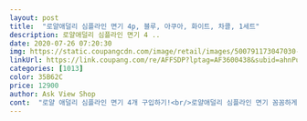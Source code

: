 ```yaml
---
layout: post 
title:  "로얄애덜리 심플라인 면기 4p, 블루, 아쿠아, 화이트, 차콜, 1세트" 
description: 로얄애덜리 심플라인 면기 4 ..
date: 2020-07-26 07:20:30 
img: https://static.coupangcdn.com/image/retail/images/500791173047030-984da49c-5094-4b83-ba28-b578d37ae699.jpg 
linkUrl: https://link.coupang.com/re/AFFSDP?lptag=AF3600438&subid=ahnPublicAsk&pageKey=290849335&itemId=920261501&vendorItemId=5291704366&traceid=V0-113-9e98eb2227cc8363 
categories: [1013] 
color: 35B62C 
price: 12900 
author: Ask View Shop 
cont:  "로얄 애덜리 심플라인 면기 4개 구입하기!<br/>로얄애덜리 심플라인 면기 꼼꼼하게 살펴보기<br/>이렇게 담아봤어요!<br/>1.<br/> 족발 시켜 먹을 때 준 막국수 면기에 담았더니 공간이 남네요.<br/> 와와!<br/>2.<br/> 비빔면 끓여서 담아봤어요.<br/>ㅋㅋ 반개 넣은걸로 오해할뻔! 너무 많이 자리가 남네요<br/>3.<br/> 순대국 끓여서 담아봤어요.<br/> 국물요리도 문제 없는 면기!<br/>4가지 색상이 각각이라 뭔가 안 어울릴것 같으면서 어울리는 이상한 매력이 있네요.<br/><br/>4개의 면기는 당연히도 모구 같은 디자인이고요,<br/>4피스가 한세트 이니 이제 초등 아들 녀석 자기만 못생긴 그릇에 담아 준다고 찡찡하는 거 안들어도 되니 좋습니다.<br/><br/>6/30일 주문, 7/1일 새벽배송, 구매가격 12,900원(와우회원가)<br/>가격도 비싸지 않아요.<br/> 행사가로 12,900원이예요.<br/><br/>개인적으로 4가지 색상중에 옥색(아쿠아)이 젤 은은하고 예쁜것 같네요.<br/><br/>고온으로 구운 도자기라 내구성이 좋고 전자렌지, 식기세척기, 오븐까지<br/>국물이 있는 라면,국물이 없는 라면, 심지어 국밥도 좋아 하죠.<br/><br/>그냥 감사한 마음만 전할께요.<br/> 요즘 쿠팡덕분에 잘 살고 있습니다.<br/>!<br/>그냥 반품안하고 사용하려구요.<br/> 보이는 부분이 아니긴 하지만, 약간 아쉽긴 하네요.<br/><br/>그래서 선택을 하게 된 제품입니다.<br/><br/>그릇 면이 아주 고르지는 않아요.<br/><br/>그릇 사이사이에도 종이와 완충제를 넣어서 왔구요.<br/>(1번사진)<br/>그릇 자체의 질감도 글로시와 매트의 중간 정도라 라면 국물 등이 배인다거나 할 것 같지는 않습니다.<br/><br/>그릇들이 생각보다 꽤 깊고 크네요.<br/><br/>그릇의 크기가 작다고 생각하실수도 있는데,<br/>그릇이라 깨져서 왔다는 후기가 많아서 걱정했는데<br/>기존의 라면 그릇이 없는 것은 아니었지만,<br/>깊어서 다른분들 말대로 라면 23개는 충분히 들어가겠어요.<br/><br/>깨진건 없었지만, 블루와 차콜색에 찍은듯한 흠집이 한군데씩 있었구요.<br/>(2번 위사진)<br/>날림으로 만드는 중국산제품 아니구요.<br/><br/>넓은 냉면그릇은 있는데 깊은 그릇에 꽂혀서 주문했네요.<br/><br/>다른 리뷰에서 배송시 파손이 되어오거나, 이빨이 깨져 오는 경우가 왕왕 있다고 하여 걱정했습니다만,<br/>다소 무거웠고 사이즈가 모두 커서 면기라기 보단 냉면 그릇 수준의 그릇만 있었습니다.<br/><br/>다소 아쉬운 점이라면, 그릇의 두께가 조금 얇은 편이라, 신경써서 다루지 않으면 사용하다 이빨이 나가거나 할수도 있을 것 같다는 생각입니다.<br/> 반대로 얇기 때문에 가볍다는 장점도 있겠지요.<br/><br/>더운 여름에도 하루에도 몇번씩 배송해주시는 쿠팡맨 기사님과<br/>도자기라 그런지 무게감도 꽤 묵직합니다.<br/><br/>떡국이나 만두국등 여러가지 국물 요리를 담아도 예쁠것 같아요.<br/><br/>마치 고급음식점 손님처럼 우아하게 분위기 내보는 것도 즐겁잖아요.<br/><br/>만나면 시원한 음료수라도 드리고 싶은데 어느새 문앞에 놓고 가시니<br/>맛있는 음식을 예쁜 그릇에 전문가처럼 플레이팅해서<br/>면 종류 담으면 정말 비쥬얼이 잘 살아날것 같구요.<br/><br/>면기 4P, 제조국 <br/> - 한국.<br/><br/>면기 너무너무 사고 싶었어요.<br/> 크고 넉넉한 특히 깊은 면기가 너무 예뻐보이네요.<br/> 가득 채워서 먹을 것은 아니라도  큰 그릇에 담는 것이 시각적으로 이뻐 보이고! 사실 넉넉하게 담고 싶은 마음도 있어서 이것저것 탐색중이었답니다.<br/> 로얄 애덜리 심플라인 면기, 4가지 색상에 깊이감이 있고, 깔끔한 디자인, 로켓와우 회원가로 저렴하게 구매할 수 있어서  더 좋은 기회로 냉큼 주문들어갑니다.<br/> 두근두근! 로켓배송은 기다림의 시간이 짧아서 너무나도 행복합니다.<br/>ㅋㅋ 오후에 주문하고 다음날 새벽에 받았으니까요<br/>면사랑 하시는 분들 뿐만이 아니라 여러가지 국물 요리를 담기에도 좋은 그릇 제품이라고 생각됩니다.<br/><br/>면요리, 밥요리, 국물요리 이제 이 면기 하나로 해결할 수 있어요♡♡♡<br/>면요리를 온집안 식구들이 좋아합니다.<br/><br/>몇 주전에 어떤 이벤트로 면기 하나를 선물 받았는데,<br/>모두 무채색 계열이기는 하나 눈이 편안해지는 색상이라 화려하진 않아도 싸보이지는 않고요.<br/><br/>물로 로켓 배송이라 새벽에 받았고요.<br/><br/>뭔가 통일감이 있으면 좋겠다라고 생각했던 적이 있었는데,<br/>밑은 좁고 위로 올라갈수록 넓어지는 디자인인데요.<br/><br/>바닥면은 약 9cm정도.<br/> 바닥면에 도자기 분진가루가 꽤 많이 있었어요.<br/>(4번사진)<br/>바닥면이 좁지만, 그릇이 깊어서 꽤 안정적이구요.<br/><br/>반품할까 하다가 수작업제품이라니 그정도 흠집은 있을수 있다고 생각해서<br/>벌써 여름 한가운데 있는것처럼 매일 더위에 지치는데요.<br/><br/>별점은 면기에 살짝 흠이 있어서 0.<br/>5점 뺏으나, 반올림 해서 5점이예요.<br/>ㅎㅎ<br/>보통 평범한 숟가락이예요.<br/> 숟가락이 푹 들어갈 정도로 깊어요.<br/><br/>보통의 대접과 비교해보니 확실히 크기가 실감이 나네요.<br/>(5,6번사진)<br/>사용가능하다고 하니 저렴하지만 실속있는 도자기 면기인것 같아요.<br/><br/>사진으로 봤을때는 그렇게까지 크게 안보였는데<br/>상상만 해도 시원해지고 먹고 싶지 않나요?<br/>새벽부터 도착한 면기 4종! 아침에는 출근하느라 급하게 열어봤는데 와우! 생각한것보다 더 큼직해서 마음에 쏙 들었어요.<br/> 아무래도 깨질 수 있는 도자기라 걱정이 많았어요.<br/>ㅠㅠ 하나라도 깨져서 올까봐! 근데 깔끔하게 그릇 네개가 잘 왔어요.<br/> 휴 바닥까지 손가락으로 훑어봤는데 매끈해요!<br/>색깔이 4가지입니다.<br/> 화이트, 차콜, 아쿠아, 블루! 우리가족은 세식구인데 하나가 남네요.<br/>ㅋㅋㅋ 엄마는 차콜이 끌린다고 차콜 찜.<br/> 아빠는 블루.<br/> 저는 민트 선택! 화이트는 공용 그릇? ㅋㅋㅋ 모양이 위가 넓고 아래 부분이 좊은 볼 형태구요.<br/> 너무 가볍거나 무겁지 않아서 딱 좋아요.<br/> 특히 깊이가 깊어서 윗부분을 잡으면 뜨거운 것 담아도 안전해요.<br/><br/>색상만 각기 다른 구성입니다.<br/><br/>색상은 흰색, 옥색, 블루, 차콜 이렇게 4가지색이구요.<br/><br/>수작업으로 만들었다고 하는데 그래서 그런지<br/>숟가락을 면기에 넣어봤는데요.<br/>(9번,10번사진)<br/>시원하게 냉면, 소면, 냉모밀, 콩국수 등.<br/>.<br/> 여름 별미를 맛볼때가 왔어요.<br/><br/>실물을 보니 엄청 큽니다.<br/><br/>예쁜 그릇에 욕심이 많아 아이쇼핑도 자주 하는데요.<br/><br/>온가족이 통일감 있는 그릇으로 대동단결 하기도 좋겠습니다.<br/><br/>위에서 내려다 봤을때 작은 지름때문에 작다고 느낄수 있지만, 깊이가 깊어서 보기보다 많이 담기는 것 같습니다.<br/><br/>윗면지름이 약 16cm정도 되요.<br/> 엄청 넓은데 사진상으로는 넓어보지이 않네요.<br/>(3번사진)<br/>이 무더운 여름 슬기롭게 이겨나가봐요.<br/><br/>이렇게 가끔 예쁘고 실용적인 그릇들을 구매하고나면 한동안 기분이 좋아져요.<br/><br/>이왕이면 로얄애덜리 심플라인 면기에 예쁘게 담아 맛있게 드시고<br/>이중포장에 완충제도 충분히 넣어서 파손없이 잘 도착했어요.<br/><br/>일반 국물라면 1인분(550ml) 정도의 라면 하나가 온전히 담아집니다.<br/><br/>젓가락도 안정적으로 그릇에 꽂아둘수 있겠어요.<br/><br/>제가 받은 제품은 다행히 아무런 문제 없이 잘 배송이 되었습니다.<br/><br/>제품을 박스에서 개봉하여 하나씩 하나씩 살펴봤습니다.<br/><br/>집에 대접 종류는 많지만, 깊은 면기는 없어서 주문했어요.<br/><br/>특히 온가족이 모두 라면을 끓여 먹을때면 각기 다른 그릇에 담아 먹는 것이 나쁘진 않아도<br/>파란색 면기에 하얀 콩국물 가득한 고소한 콩국수<br/>플랙시 기사님께 감사드리구요.<br/> 더운 여름 건강 유의하셨으면 좋겠어요.<br/><br/>하얀색 면기에 여름별미 시원한 냉모밀 또는 냉묵사발<br/>한국에서 만든 수작업 도자기 면기예요.<br/><br/>확실히 면요리는 면기에 담으니 먹기도 눈으로 보기에도 좋더군요.<br/><br/>흰색면기는 밑부분에 손가락 한마디 정도의 거무스름한 얼룩이 있었어요.<br/>(2번 아래사진)<br/>" 
---
```

